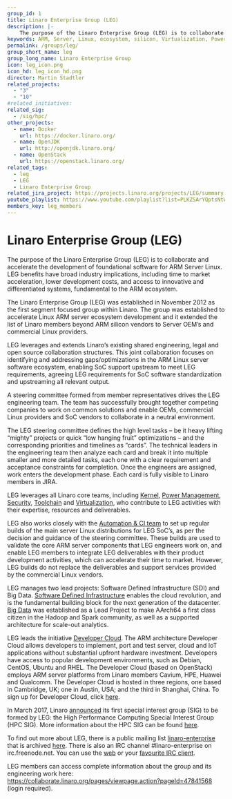 ```yaml
---
group_id: 1
title: Linaro Enterprise Group (LEG)
description: |-
    The purpose of the Linaro Enterprise Group (LEG) is to collaborate and accelerate the development of foundational software for ARM Server Linux.
keywords: ARM, Server, Linux, ecosystem, silicon, Virtualization, Power Management, Security, Toolchain, Big Data, Software Defined Infrastructure
permalink: /groups/leg/
group_short_name: leg
group_long_name: Linaro Enterprise Group
icon: leg_icon.png
icon_hd: leg_icon_hd.png
director: Martin Stadtler
related_projects:
  - "3"
  - "10"
#related_initiatives:
related_sig:
  - /sig/hpc/
other_projects:
  - name: Docker
    url: https://docker.linaro.org/
  - name: OpenJDK
    url: http://openjdk.linaro.org/
  - name: OpenStack
    url: https://openstack.linaro.org/
related_tags:
  - leg
  - LEG
  - Linaro Enterprise Group
related_jira_project: https://projects.linaro.org/projects/LEG/summary
youtube_playlist: https://www.youtube.com/playlist?list=PLKZSArYQptsNtWUBuB2DcSEADXqJm6r12
members_key: leg_members
---
```

# Linaro Enterprise Group (LEG)

The purpose of the Linaro Enterprise Group (LEG) is to collaborate and accelerate the development of foundational software for ARM Server Linux. LEG benefits have broad industry implications, including time to market acceleration, lower development costs, and access to innovative and differentiated systems, fundamental to the ARM ecosystem.

The Linaro Enterprise Group (LEG) was established in November 2012 as the first segment focused group within Linaro. The group was established to accelerate Linux ARM server ecosystem development and it extended the list of Linaro members beyond ARM silicon vendors to Server OEM’s and commercial Linux providers.

LEG leverages and extends Linaro’s existing shared engineering, legal and open source collaboration structures. This joint collaboration focuses on identifying and addressing gaps/optimizations in the ARM Linux server software ecosystem, enabling SoC support upstream to meet LEG requirements, agreeing LEG requirements for SoC software standardization and upstreaming all relevant output.

A steering committee formed from member representatives drives the LEG engineering team. The team has successfully brought together competing companies to work on common solutions and enable OEMs, commercial Linux providers and SoC vendors to collaborate in a neutral environment.

The LEG steering committee defines the high level tasks – be it heavy lifting “mighty” projects or quick “low hanging fruit” optimizations – and the corresponding priorities and timelines as “cards”. The technical leaders in the engineering team then analyze each card and break it into multiple smaller and more detailed tasks, each one with a clear requirement and acceptance constraints for completion. Once the engineers are assigned, work enters the development phase. Each card is fully visible to Linaro members in JIRA.

LEG leverages all Linaro core teams, including [Kernel](Linaro.org/core/kernel/), [Power Management](Linaro.org/core/power-management/), [Security](Linaro.org/core/security/), [Toolchain](Linaro.org/core/toolchain/) and [Virtualization](Linaro.org/core/virtualization/), who contribute to LEG activities with their expertise, resources and deliverables.

LEG also works closely with the [Automation & CI team](Linaro.org/core/core-technologies-tools/) to set up regular builds of the main server Linux distributions for LEG SoC’s, as per the decision and guidance of the steering committee. These builds are used to validate the core ARM server components that LEG engineers work on, and enable LEG members to integrate LEG deliverables with their product development activities, which can accelerate their time to market. However, LEG builds do not replace the deliverables and support services provided by the commercial Linux vendors.

LEG manages two lead projects: Software Defined Infrastructure (SDI) and Big Data. [Software Defined Infrastructure](Linaro.org/projects/SDI/) enables the cloud revolution, and is the fundamental building block for the next generation of the datacenter. [Big Data](Linaro.org/projects/big-data/) was established as a Lead Project to make AArch64 a first class citizen in the Hadoop and Spark community, as well as a supported architecture for scale-out analytics.

LEG leads the initiative [Developer Cloud](https://www.linaro.cloud/). The ARM architecture Developer Cloud allows developers to implement, port and test server, cloud and IoT applications without substantial upfront hardware investment. Developers have access to popular development environments, such as Debian, CentOS, Ubuntu and RHEL. The Developer Cloud (based on OpenStack) employs ARM server platforms from Linaro members Cavium, HPE, Huawei and Qualcomm. The Developer Cloud is hosted in three regions, one based in Cambridge, UK; one in Austin, USA; and the third in Shanghai, China. To sign up for Developer Cloud, click [here](https://register.linaro.cloud/).

In March 2017, Linaro [announced](https://www.linaro.org/news/linaro-announces-fujitsus-collaboration-accelerate-high-performance-computing-arm/) its first special interest group (SIG) to be formed by LEG: the High Performance Computing Special Interest Group (HPC SIG). More information about the HPC SIG can be found [here](https://www.linaro.org/sig/hpc/).

To find out more about LEG, there is a public mailing list [linaro-enterprise](http://lists.linaro.org/mailman/listinfo/linaro-enterprise) that is archived [here](http://lists.linaro.org/pipermail/linaro-enterprise/). There is also an IRC channel #linaro-enterprise on irc.freenode.net. You can use the [web](http://webchat.freenode.net/) or your [favourite IRC client](https://wiki.linaro.org/GettingInvolved/IRC).

LEG members can access complete information about the group and its engineering work here: https://collaborate.linaro.org/pages/viewpage.action?pageId=47841568 (login required).
